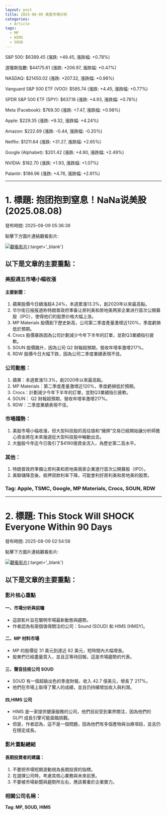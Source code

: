 ```yaml
---
layout: post
title: 2025-08-09 美股市場分析
categories:
  - Article
tags:
  - MP
  - HIMS
  - SOUD
---
```



S&P 500: $6389.45 (漲跌: +49.45, 漲跌幅: +0.78%)


道瓊斯指數: $44175.61 (漲跌: +206.97, 漲跌幅: +0.47%)


NASDAQ: $21450.02 (漲跌: +207.32, 漲跌幅: +0.98%)


Vanguard S&P 500 ETF (VOO): $585.74 (漲跌: +4.45, 漲跌幅: +0.77%)


SPDR S&P 500 ETF (SPY): $637.18 (漲跌: +4.93, 漲跌幅: +0.78%)


Meta (Facebook): $769.30 (漲跌: +7.47, 漲跌幅: +0.98%)


Apple: $229.35 (漲跌: +9.32, 漲跌幅: +4.24%)


Amazon: $222.69 (漲跌: -0.44, 漲跌幅: -0.20%)


Netflix: $1211.64 (漲跌: +31.27, 漲跌幅: +2.65%)


Google (Alphabet): $201.42 (漲跌: +4.90, 漲跌幅: +2.49%)


NVIDIA: $182.70 (漲跌: +1.93, 漲跌幅: +1.07%)


Palantir: $186.96 (漲跌: +4.76, 漲跌幅: +2.61%)



---
# 1. 標題: 抱团抱到窒息！NaNa说美股(2025.08.08)
發布時間: 2025-08-09 05:36:38

點擊下方圖片連結觀看影片:

 [![觀看影片](https://i.ytimg.com/vi/1zFwY6Sqw1U/sddefault.jpg)](https://www.youtube.com/watch?v=1zFwY6Sqw1U){:target='_blank'}

## 以下是文章的主要重點：

### 美股週五市場小幅收漲
#### 主要新聞：

1. 蘋果股價今日續漲超4.24%，本週累漲13.3%，創2020年以來最高點。
2. 华尔街日报报道称特朗普政府準备让房利美和房地美两家企業进行首次公開募股（IPO），使得他们的股票价格大幅上涨。
3. MP Materials 股價創下歷史新高，公司第二季度產量激增近120%，季度虧損低於預期。
4. Crocs 股價暴跌因為公司計劃減少今年下半年的訂單，並對Q3業績指引疲軟。
5. SOUN 股價飆升，因為公司 Q2 財報超預期，營收年增率激增217%。
6. RDW 股價今日大幅下跌，因為公司二季度業績表現不佳。

### 公司動態：

1. 蘋果：本週累漲13.3%，創2020年以來最高點。
2. MP Materials：第二季度產量激增近120%，季度虧損低於預期。
3. Crocs：計劃減少今年下半年的訂單，並對Q3業績指引疲軟。
4. SOUN： Q2 財報超預期，營收年增率激增217%。
5. RDW：二季度業績表現不佳。

### 市場趨勢：

1. 美股市場小幅收漲，但大型科技股的高估值和“擁擠”交易已經開始讓分析師擔心資金將在未來幾週從大型科技股中輪動出去。
2. 大盤股今年迄今已吸引了$4190億資金流入，為歷史第二高水平。

### 其他：

1. 特朗普政府準備让房利美和房地美兩家企業進行首次公開募股（IPO）。
2. 美聯儲降息後，抵押貸款利率下降，可能會利好房利美和房地美的股票。

### Tag: Apple, TSMC, Google, MP Materials, Crocs, SOUN, RDW

---
# 2. 標題: This Stock Will SHOCK Everyone Within 90 Days
發布時間: 2025-08-09 02:54:58

點擊下方圖片連結觀看影片:

 [![觀看影片](https://i.ytimg.com/vi/yTqTZs9VULw/sddefault.jpg)](https://www.youtube.com/watch?v=yTqTZs9VULw){:target='_blank'}

## 以下是文章的主要重點：

### 影片核心重點
#### 一、市場分析與前瞻
* 這部影片旨在闡明市場最新動態與趨勢。
* 作者認為有兩個值得關注的公司：Sound (SOUD) 和 HIMS (HMSY)。

#### 二、MP 材料市場
* MP 的股價從 31 美元到達近 82 美元，短時間內大幅增長。
* 股東們已經盡量買入，並且正等待回報，這是市場趨勢的代表。

#### 三、聲音技術公司 SOUD
* SOUD 有一個超級出色的季度財報，收入 42.7 億美元，增長了 217%。
* 他們在市場上取得了驚人的成績，並且仍持續增加收入與利潤。

#### 四,HIMS 公司
* HIMS 是一家提供健康服務的公司，他們目前受到業界關注，因為他們的 GLP1 成長引擎可能面臨挑戰。
* 但是，作者認為，這不是一個問題，因為他們有多個產物與治療項目，並且仍在穩定成長。

### 影片重點總結
#### 長期投資者的建議：
1. 不要把市場短期波動視為長期投資的指標。
2. 在選擇公司時，考慮其核心業務與未來前景。
3. 不要被市場新聞與趨勢所左右，應該著重於企業實力。

### 相關公司名稱：
**Tag: MP, SOUD, HIMS**

